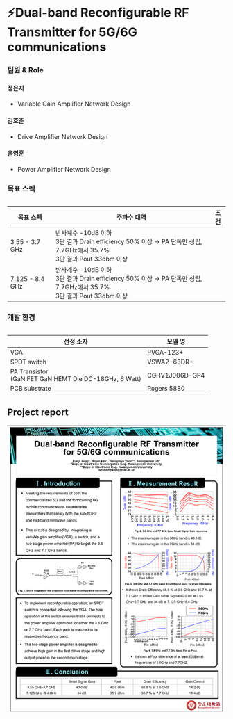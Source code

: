 # ⚡Dual-band Reconfigurable RF Transmitter for 5G/6G communications

### 팀원 & Role

#### 정은지

- Variable Gain Amplifier Network Design 

#### 김호준

- Drive Amplifier Network Design

#### 윤영훈

- Power Amplifier Network Design 

### 목표 스펙

##

| 목표 스펙      | 주파수 대역       | 조건 |
|----------------|-----------------|------|
| 3.55 - 3.7 GHz | 반사계수 -10dB 이하<br>3단 결과 Drain efficiency 50% 이상 → PA 단독만 성립, 7.7GHz에서 35.7%<br>3단 결과 Pout 33dbm 이상 | 
| 7.125 - 8.4 GHz| 반사계수 -10dB 이하<br>3단 결과 Drain efficiency 50% 이상 → PA 단독만 성립, 7.7GHz에서 35.7%<br>3단 결과 Pout 33dbm 이상 |


### 개발 환경

##

선정 소자| 모델 명|
--|--
VGA | PVGA-123+
SPDT switch | VSWA2-63DR+|
 PA Transistor <br> (GaN FET GaN HEMT Die DC-18GHz, 6 Watt) | CGHV1J006D-GP4
  PCB substrate| Rogers 5880

## Project report

<img src="/History/img/img1.png" width=1000>|
--|






